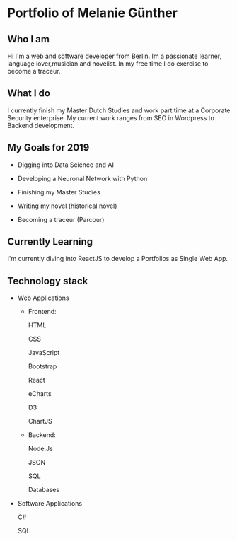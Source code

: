 # Portfolio of Melanie Günther

## Who I am

Hi I'm a web and software developer from Berlin. Im a passionate learner, language lover,musician and novelist. In my free time I do exercise to become a traceur.

## What I do

I currently finish my Master Dutch Studies and work part time at a Corporate Security enterprise. My current work ranges from SEO in Wordpress to Backend development.

## My Goals for 2019

* Digging into Data Science and AI

* Developing a Neuronal Network with Python

* Finishing my Master Studies

* Writing my novel (historical novel)

* Becoming a traceur (Parcour)


## Currently Learning

I'm currently diving into ReactJS to develop a Portfolios as Single Web App.


## Technology stack

* Web Applications

    - Frontend:
    
        HTML
        
        CSS
        
        JavaScript
        
        Bootstrap
        
        React
        
        eCharts
        
        D3
        
        ChartJS
        
    - Backend:
    
        Node.Js
    
        JSON
        
        SQL
        
        Databases

* Software Applications

    C#

    SQL






